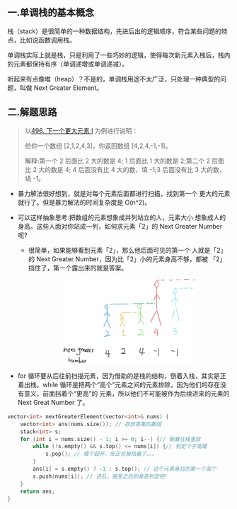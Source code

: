 ## 一.单调栈的基本概念

栈（stack）是很简单的一种数据结构，先进后出的逻辑顺序，符合某些问题的特点，比如说函数调用栈。

单调栈实际上就是栈，只是利用了一些巧妙的逻辑，使得每次新元素入栈后，栈内的元素都保持有序（单调递增或单调递减）。

听起来有点像堆（heap）？不是的，单调栈用途不太广泛，只处理一种典型的问题，叫做 Next Greater Element。

## 二.解题思路

> 以[496. 下一个更大元素 I](https://leetcode-cn.com/problems/next-greater-element-i/) 为例进行说明：
>
> 给你一个数组 [2,1,2,4,3]，你返回数组 [4,2,4,-1,-1]。
>
> 解释:第一个 2 后面比 2 大的数是 4; 1 后面比 1 大的数是 2;第二个 2 后面 比 2 大的数是 4; 4 后面没有比 4 大的数，填 -1;3 后面没有比 3 大的数，填 -1。

+ 暴力解法很好想到，就是对每个元素后面都进行扫描，找到第一个 更大的元素就行了。但是暴力解法的时间复杂度是 O(n^2)。

+ 可以这样抽象思考:把数组的元素想象成并列站立的人，元素大小 想象成人的身高。这些人面对你站成一列，如何求元素「2」的 Next Greater Number 呢?

  + 很简单，如果能够看到元素「2」，那么他后面可⻅的第一个 人就是「2」的 Next Greater Number，因为比「2」小的元素身高不够，都被 「2」挡住了，第一个露出来的就是答案。

    <div align = center><img src="../images/Stack1.png" width="300px" /></div>

+ for 循环要从后往前扫描元素，因为借助的是栈的结构，倒着入栈，其实是正着出栈。while 循环是把两个“高个”元素之间的元素排除，因为他们的存在没有意义，前面挡着个“更高”的 元素，所以他们不可能被作为后续进来的元素的 Next Great Number 了。

```c++
vector<int> nextGreaterElement(vector<int>& nums) { 
    vector<int> ans(nums.size()); // 存放答案的数组
    stack<int> s;
    for (int i = nums.size() - 1; i >= 0; i--) {// 倒着往栈里放
        while (!s.empty() && s.top() <= nums[i]) {// 判定个子高矮 
            s.pop(); // 矮个起开，反正也被挡着了。。。
        }
        ans[i] = s.empty() ? -1 : s.top(); // 这个元素身后的第一个高个 
        s.push(nums[i]); // 进队，接受之后的身高判定吧!
    }
    return ans; 
}
```


